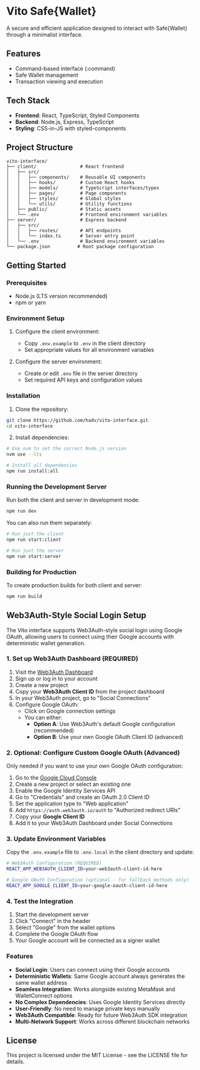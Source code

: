 # Vito Safe{Wallet}

A secure and efficient application designed to interact with Safe{Wallet} through a minimalist interface.

## Features

- Command-based interface (:command)
- Safe Wallet management
- Transaction viewing and execution

## Tech Stack

- **Frontend**: React, TypeScript, Styled Components
- **Backend**: Node.js, Express, TypeScript
- **Styling**: CSS-in-JS with styled-components

## Project Structure

```
vito-interface/
├── client/                # React frontend
│   ├── src/
│   │   ├── components/    # Reusable UI components
│   │   ├── hooks/         # Custom React hooks
│   │   ├── models/        # TypeScript interfaces/types
│   │   ├── pages/         # Page components
│   │   ├── styles/        # Global styles
│   │   └── utils/         # Utility functions
│   ├── public/            # Static assets
│   └── .env               # Frontend environment variables
├── server/                # Express backend
│   ├── src/
│   │   ├── routes/        # API endpoints
│   │   └── index.ts       # Server entry point
│   └── .env               # Backend environment variables
└── package.json          # Root package configuration
```

## Getting Started

### Prerequisites

- Node.js (LTS version recommended)
- npm or yarn

### Environment Setup

1. Configure the client environment:
   - Copy `.env.example` to `.env` in the client directory
   - Set appropriate values for all environment variables

2. Configure the server environment:
   - Create or edit `.env` file in the server directory
   - Set required API keys and configuration values

### Installation

1. Clone the repository:
```bash
git clone https://github.com/hadv/vito-interface.git
cd vito-interface
```

2. Install dependencies:
```bash
# Use nvm to set the correct Node.js version
nvm use --lts

# Install all dependencies
npm run install:all
```

### Running the Development Server

Run both the client and server in development mode:

```bash
npm run dev
```

You can also run them separately:

```bash
# Run just the client
npm run start:client

# Run just the server
npm run start:server
```

### Building for Production

To create production builds for both client and server:

```bash
npm run build
```

## Web3Auth-Style Social Login Setup

The Vito interface supports Web3Auth-style social login using Google OAuth, allowing users to connect using their Google accounts with deterministic wallet generation.

### 1. Set up Web3Auth Dashboard (REQUIRED)

1. Visit the [Web3Auth Dashboard](https://dashboard.web3auth.io/)
2. Sign up or log in to your account
3. Create a new project
4. Copy your **Web3Auth Client ID** from the project dashboard
5. In your Web3Auth project, go to "Social Connections"
6. Configure Google OAuth:
   - Click on Google connection settings
   - You can either:
     - **Option A**: Use Web3Auth's default Google configuration (recommended)
     - **Option B**: Use your own Google OAuth Client ID (advanced)

### 2. Optional: Configure Custom Google OAuth (Advanced)

Only needed if you want to use your own Google OAuth configuration:

1. Go to the [Google Cloud Console](https://console.developers.google.com/)
2. Create a new project or select an existing one
3. Enable the Google Identity Services API
4. Go to "Credentials" and create an OAuth 2.0 Client ID
5. Set the application type to "Web application"
6. Add `https://auth.web3auth.io/auth` to "Authorized redirect URIs"
7. Copy your **Google Client ID**
8. Add it to your Web3Auth Dashboard under Social Connections

### 3. Update Environment Variables

Copy the `.env.example` file to `.env.local` in the client directory and update:

```bash
# Web3Auth Configuration (REQUIRED)
REACT_APP_WEB3AUTH_CLIENT_ID=your-web3auth-client-id-here

# Google OAuth Configuration (optional - for fallback methods only)
REACT_APP_GOOGLE_CLIENT_ID=your-google-oauth-client-id-here
```

### 4. Test the Integration

1. Start the development server
2. Click "Connect" in the header
3. Select "Google" from the wallet options
4. Complete the Google OAuth flow
5. Your Google account will be connected as a signer wallet

### Features

- **Social Login**: Users can connect using their Google accounts
- **Deterministic Wallets**: Same Google account always generates the same wallet address
- **Seamless Integration**: Works alongside existing MetaMask and WalletConnect options
- **No Complex Dependencies**: Uses Google Identity Services directly
- **User-Friendly**: No need to manage private keys manually
- **Web3Auth Compatible**: Ready for future Web3Auth SDK integration
- **Multi-Network Support**: Works across different blockchain networks

## License

This project is licensed under the MIT License - see the LICENSE file for details.